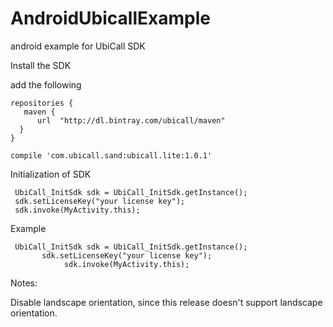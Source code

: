 # AndroidUbicallExample
android example for UbiCall SDK

Install the SDK

add the following 

    repositories {
       maven {
          url  "http://dl.bintray.com/ubicall/maven"
      }
    }

    compile 'com.ubicall.sand:ubicall.lite:1.0.1'


Initialization of SDK

     UbiCall_InitSdk sdk = UbiCall_InitSdk.getInstance();
     sdk.setLicenseKey("your license key");
     sdk.invoke(MyActivity.this);
    
   Example
    
     UbiCall_InitSdk sdk = UbiCall_InitSdk.getInstance();
           sdk.setLicenseKey("your license key");
                sdk.invoke(MyActivity.this);
                
                
  Notes:

  Disable landscape orientation, since this release doesn't support landscape orientation. 
